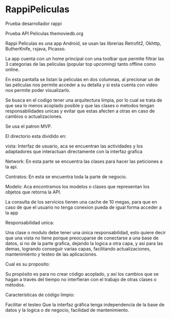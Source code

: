 # RappiPeliculas
Prueba desarrollador rappi

Prueba API Peliculas themoviedb.org

Rappi Peliculas es una app Android, se usan las librerias Retrofit2, Okhttp, ButherKnife, rxjava, Picasso.

La app cuenta con un home principal con una toolbar que permite filtrar las 3 categorias de las peliculas (popular top upcoming) tanto offline como online.

En esta pantalla se listan la peliculas en dos columnas, al precionar un de las peliculas nos permite acceder a su detalla y si esta cuenta con video nos permite poder visualizarlo.

Se busca en el codigo tener una arquitectura limpia, por lo cual se trata de que sea lo menos acoplado posible y que las clases o metodos tengan responsabilidades unicas y evitar que estas afecten a otras en caso de cambios o actualizaciones.

Se usa el patron MVP.

El directorio esta dividido en:

vista: Interfaz de usuario, aca se encuentran las actividades y los adaptadores que interactuan directamente con la interfaz grafica 

Network: En esta parte se encuentra las clases para hacer las peticiones a la api. 

Contratos: En esta se encuentra toda la parte de negocio. 

Modelo: Aca encontramos los modelos o clases que representan los objetos que retorna la API.

La consulta de los servicios tienen una cache de 10 megas, para que en caso de que el usuario no tenga conexion pueda de igual forma acceder a la app

Responsabilidad unica:

Una clase o modulo debe tener una única responsabilidad, esto quiere decir que una vista no tiene porque preocuparse de conectarse a una base de datos, si no de la parte grafica, dejando la logica a otra capa, y asi para las demas, logrando conseguir varias capas, facilitando actualizaciones, mantenimiento y testeo de las aplicaciones.

Cual es su proposito:

Su propósito es para no crear código acoplado, y así los cambios que se hagan a través del tiempo no interfieran con el trabajo de otras clases o métodos.

Características de código limpio:

Facilitar el testeo Que la interfaz gráfica tenga independencia de la base de datos y la logica o de negocio, facilidad de mantenimiento.
